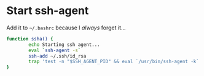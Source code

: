 # Start ssh-agent

Add it to `~/.bashrc` because I _always_ forget it...

```bash
function ssha() {
        echo Starting ssh agent...
        eval `ssh-agent -s`
        ssh-add ~/.ssh/id_rsa
        trap 'test -n "$SSH_AGENT_PID" && eval `/usr/bin/ssh-agent -k`' 0
}
```
